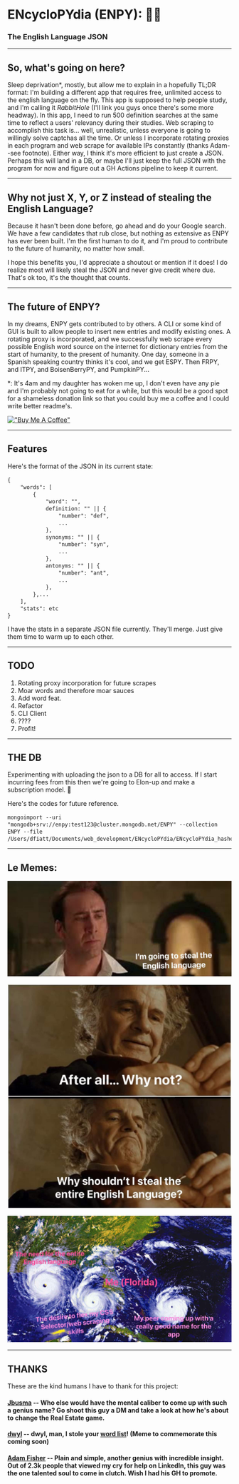 # ENcycloPYdia (ENPY): 📗🥷
### The English Language JSON 

---
## So, what's going on here?

Sleep deprivation*, mostly, but allow me to explain in a hopefully TL;DR format: I'm building a different app that requires free, unlimited access to the english language on the fly. This app is supposed to help people study, and I'm calling it _RabbitHole_ (I'll link you guys once there's some more headway). In this app, I need to run 500 definition searches at the same time to reflect a users' relevancy during their studies. Web scraping to accomplish this task is... well, unrealistic, unless everyone is going to willingly solve captchas all the time. Or unless I incorporate rotating proxies in each program and web scrape for available IPs constantly (thanks Adam--see footnote). Either way, I think it's more efficient to just create a JSON. Perhaps this will land in a DB, or maybe I'll just keep the full JSON with the program for now and figure out a GH Actions pipeline to keep it current. 

---
## Why not just X, Y, or Z instead of stealing the English Language? 

Because it hasn't been done before, go ahead and do your Google search. We have a few candidates that rub close, but nothing as extensive as ENPY has ever been built. I'm the first human to do it, and I'm proud to contribute to the future of humanity, no matter how small. 

I hope this benefits you, I'd appreciate a shoutout or mention if it does! I do realize most will likely steal the JSON and never give credit where due. That's ok too, it's the thought that counts.

---
## The future of ENPY? 

In my dreams, ENPY gets contributed to by others. A CLI or some kind of GUI is built to allow people to insert new entries and modify existing ones. A rotating proxy is incorporated, and we successfully web scrape every possible English word source on the internet for dictionary entries from the start of humanity, to the present of humanity. One day, someone in a Spanish speaking country thinks it's cool, and we get ESPY. Then FRPY, and ITPY, and BoisenBerryPY, and PumpkinPY... 

*: It's 4am and my daughter has woken me up, I don't even have any pie and I'm probably not going to eat for a while, but this would be a good spot for a shameless donation link so that you could buy me a coffee and I could write better readme's.

[!["Buy Me A Coffee"](https://www.buymeacoffee.com/assets/img/custom_images/orange_img.png)](https://www.buymeacoffee.com/Fiattarone)

---
## Features 

Here's the format of the JSON in its current state:

```
{
    "words": [
        {
            "word": "",
            definition: "" || {
                "number": "def",
                ...
            },
            synonyms: "" || {
                "number": "syn",
                ...
            },
            antonyms: "" || {
                "number": "ant",
                ...
            },
        },...
    ],
    "stats": etc
}
```

I have the stats in a separate JSON file currently. They'll merge. Just give them time to warm up to each other. 

---
## TODO

1) Rotating proxy incorporation for future scrapes 
2) Moar words and therefore moar sauces
3) Add word feat.
4) Refactor
5) CLI Client
6) ????
7) Profit! 

---
## THE DB 

Experimenting with uploading the json to a DB for all to access. If I start incurring fees from this then we're going to
Elon-up and make a subscription model. 🤪

Here's the codes for future reference. 

```
mongoimport --uri "mongodb+srv://enpy:test123@cluster.mongodb.net/ENPY" --collection ENPY --file /Users/dfiatt/Documents/web_development/ENcycloPYdia/ENcycloPYdia_hashed.json
```

---
## Le Memes:

![NickCage](memes/NickCage.jpg)

![Bilbo](memes/Bilbo.jpg)

![PerfectStorm](memes/PerfectStorm.jpg)

---
## THANKS

These are the kind humans I have to thank for this project: 

#### [Jbusma](https://github.com/Jbusma) -- Who else would have the mental caliber to come up with such a genius name? Go shoot this guy a DM and take a look at how he's about to change the Real Estate game.
#### [dwyl](https://github.com/dwyl) -- dwyl, man, I stole your [word list](https://github.com/dwyl/english-words)! (Meme to commemorate this coming soon)
#### [Adam Fisher](https://linkedin.com/in/adamfisher4) -- Plain and simple, another genius with incredible insight. Out of 2.3k people that viewed my cry for help on LinkedIn, this guy was the one talented soul to come in clutch. Wish I had his GH to promote. 
